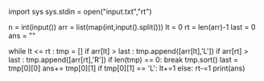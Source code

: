 import sys
sys.stdin = open("input.txt","rt")

n = int(input())
arr = list(map(int,input().split()))
lt = 0
rt = len(arr)-1
last = 0
ans = ""

while lt <= rt :
    tmp = []
    if arr[lt] > last :
        tmp.append([arr[lt],'L'])
    if arr[rt] > last :
        tmp.append([arr[rt],'R'])
    if len(tmp) == 0:
        break
    tmp.sort()
    last = tmp[0][0]
    ans+= tmp[0][1]
    if tmp[0][1] == 'L':
        lt+=1
    else:
        rt-=1
print(ans)